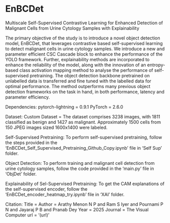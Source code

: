 # EnBCDet
Multiscale Self-Supervised Contrastive Learning for Enhanced Detection of Malignant Cells from Urine Cytology Samples with Explainability

The primary objective of the study is to introduce a novel object detection model, EnBCDet, that leverages contrastive based self-supervised learning to detect malignant cells in urine cytology samples. We introduce a new and parameter efficient CSC Cascade block to enhance the performance of the YOLO framework. Further, explainability methods are incorporated to enhance the reliability of the model, along with the innovation of an entropy-based class activation mapping method to analyse the performance of self-supervised pretraining. The object detection backbone pretrained on unlabelled data is transferred and fine tuned with the labelled data for optimal performance. The method outperforms many previous object detection frameworks on the task in hand, in both performance, latency and parameter efficiency.

Dependencies: 
pytorch-lightning = 0.9.1
PyTorch = 2.6.0

Dataset:
Custom Dataset = The dataset comprises 3238 images, with 1811 classified as benign and 1427 as malignant. Approximately 1500 cells from 150
JPEG images sized 1600x1400 were labeled.

Self-Supervised Pretraining:
To perform self-supervised pretraining, follow the steps provided in the ‘EnBCDet_Self_Supervised_Pretraining_Github_Copy.ipynb’ file in ‘Self Sup’ folder.

Object Detection:
To perform training and malignant cell detection from urine cytology samples, follow the code provided in the ‘main.py’ file in ‘ObjDet’ folder.

Explainability of Sel-Supervised Pretraining:
To get the CAM explanations of the self-supervised encoder, follow the ‘EnBCDet_encoder_heatmap_try.ipynb’ file in ‘XAI’ folder.

Citation:
Title =
Author = Arathy Menon N P and Ram S Iyer and Pournami P N and Jayaraj P B and Pranab Dey
Year = 2025
Journal = The Visual Computer 
url = ‘(url)’

